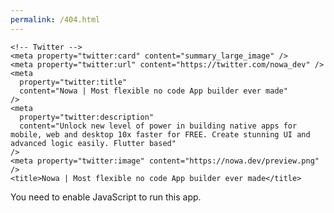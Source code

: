 ```yaml
---
permalink: /404.html
---
```

<!DOCTYPE html>
<html lang="en">
  <head>
    <meta charset="utf-8" />
    <link rel="icon" href="%PUBLIC_URL%/favicon.ico" />
    <meta name="viewport" content="width=device-width, initial-scale=1" />
    <meta name="theme-color" content="#000000" />
    <meta
      name="description"
      content="Unlock new level of power in building native apps for mobile, web and desktop 10x faster for FREE. Create stunning UI and advanced logic easily. Flutter based"
    />
    <link rel="apple-touch-icon" href="%PUBLIC_URL%/logo192.png" />
    <link rel="manifest" href="%PUBLIC_URL%/manifest.json" />
    <meta
      name="author"
      content="Yasir Kadhim, YasirKadhim+meta@protonmail.com"
    />
    <meta
      name="title"
      content="Nowa | Most flexible no code App builder ever made"
    />
    <!-- Open Graph / Facebook -->
    <meta property="og:type" content="website" />
    <meta property="og:url" content="https://nowa.dev/" />
    <meta
      property="og:title"
      content="Nowa | Most flexible no code App builder ever made"
    />
    <meta
      property="og:description"
      content="Unlock new level of power in building native apps for mobile, web and desktop 10x faster for FREE. Create stunning UI and advanced logic easily. Flutter based"
    />
    <meta property="og:image" content="https://nowa.dev/preview.png" />

    <!-- Twitter -->
    <meta property="twitter:card" content="summary_large_image" />
    <meta property="twitter:url" content="https://twitter.com/nowa_dev" />
    <meta
      property="twitter:title"
      content="Nowa | Most flexible no code App builder ever made"
    />
    <meta
      property="twitter:description"
      content="Unlock new level of power in building native apps for mobile, web and desktop 10x faster for FREE. Create stunning UI and advanced logic easily. Flutter based"
    />
    <meta property="twitter:image" content="https://nowa.dev/preview.png" />
    <title>Nowa | Most flexible no code App builder ever made</title>
  </head>
  <body>
    <noscript>You need to enable JavaScript to run this app.</noscript>
    <div id="root"></div>
  </body>
</html>

